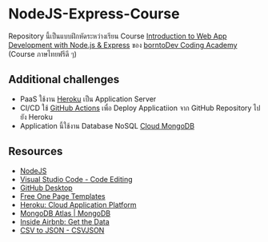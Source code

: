# NodeJS-Express-Course
Repository นี้เป็นแบบฝึกหัดระหว่างเรียน Course [Introduction to Web App Development with Node.js & Express](https://academy.borntodev.com/courses/enrolled/1603554) ของ [borntoDev Coding Academy](https://academy.borntodev.com/) (Course ภาษไทยฟรีดี ๆ)

## Additional challenges
* PaaS ใช้งาน [Heroku](https://www.heroku.com) เป็น Application Server
* CI/CD ใช้ [GitHub Actions](https://github.com/features/actions) เพื่อ Deploy Applicatiion จาก GitHub Repository ไปยัง Heroku
* Application นี้ใช้งาน Database NoSQL [Cloud MongoDB](https://www.mongodb.com)

## Resources
* [NodeJS](https://nodejs.org)
* [Visual Studio Code - Code Editing](https://code.visualstudio.com)
* [GitHub Desktop](https://desktop.github.com)
* [Free One Page Templates](https://onepagelove.com/templates/free-templates)
* [Heroku: Cloud Application Platform](https://www.heroku.com)
* [MongoDB Atlas | MongoDB](https://www.mongodb.com)
* [Inside Airbnb: Get the Data](http://insideairbnb.com/get-the-data)
* [CSV to JSON - CSVJSON](https://csvjson.com/csv2json)
